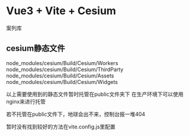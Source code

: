 # Vue3 + Vite + Cesium

案列库

## cesium静态文件

node_modules/cesium/Build/Cesium/Workers
node_modules/cesium/Build/Cesium/ThirdParty
node_modules/cesium/Build/Cesium/Assets
node_modules/cesium/Build/Cesium/Widgets

以上需要使用到的静态文件暂时托管在public文件夹下
在生产环境下可以使用nginx来进行托管

若不托管在public文件下，地球会出不来，控制台报一堆404

暂时没有找到较好的方法在vite.config.js里配置
